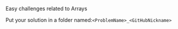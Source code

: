 Easy challenges related to Arrays

Put your solution in a folder named:`<ProblemName>_<GitHubNickname>`
